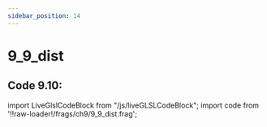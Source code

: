 ```yaml
---
sidebar_position: 14
---
```


# 9_9_dist
## Code 9.10: 

import LiveGlslCodeBlock from "/js/liveGLSLCodeBlock";
import code from '!!raw-loader!/frags/ch9/9_9_dist.frag';

<LiveGlslCodeBlock fragName='9_9_dist.frag' fragCode={code} />
